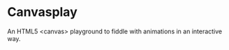 Canvasplay
==========

An HTML5 &lt;canvas> playground to fiddle with animations in an interactive way.
